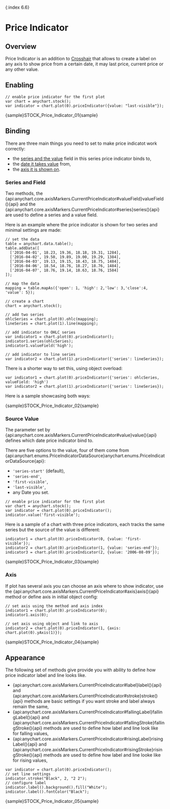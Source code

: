 {:index 6.6}

# Price Indicator

## Overview

Price Indicator is an addition to [Crosshair](Crosshair) that allows to create a label on any axis to show price from a certain date, it may last price, current price or any other value.

## Enabling

```
// enable price indicator for the first plot
var chart = anychart.stock();
var indicator = chart.plot(0).priceIndicator({value: "last-visible"});
```

{sample}STOCK\_Price\_Indicator\_01{sample}
 
## Binding

There are three main things you need to set to make price indicatot work correctly:
- the [series and the value](#series_and_field) field in this series price indicator binds to,
- the [date it takes value](#source_value) from,
- the [axis it is shown on](#axis).

### Series and Field

Two methods, the {api:anychart.core.axisMarkers.CurrentPriceIndicator#valueField}valueField(){api} and the {api:anychart.core.axisMarkers.CurrentPriceIndicator#series}series(){api} are used to define a series and a value field.

Here is an example where the price indicator is shown for two series and minimal settings are made:

```
// set the data
table = anychart.data.table();
table.addData([        
  ['2016-04-01', 18.23, 19.36, 18.18, 19.31, 1284],
  ['2016-04-02', 19.50, 19.89, 19.00, 19.29, 1384],
  ['2016-04-03', 19.13, 19.15, 18.43, 18.75, 1484],
  ['2016-04-06', 18.54, 18.76, 18.27, 18.76, 1484],
  ['2016-04-07', 18.76, 19.14, 18.63, 18.76, 1584]
]);
  
// map the data
mapping = table.mapAs({'open': 1, 'high': 2,'low': 3,'close':4, 'value': 5});

// create a chart
chart = anychart.stock();

// add two series
ohlcSeries = chart.plot(0).ohlc(mapping);
lineSeries = chart.plot(1).line(mapping);

// add indicator to OHLC series
var indicator1 = chart.plot(0).priceIndicator();
indicator1.series(ohlcSeries);
indicator1.valueField('high');

// add indicator to line series
var indicator2 = chart.plot(1).priceIndicator({'series': lineSeries});
```

There is a shorter way to set this, using object overload:

```
var indicator1 = chart.plot(0).priceIndicator({'series': ohlcSeries, valueField: 'high')
var indicator2 = chart.plot(1).priceIndicator({'series': lineSeries});
```

Here is a sample showcasing both ways:

{sample}STOCK\_Price\_Indicator\_02{sample}

### Source Value

The parameter set by {api:anychart.core.axisMarkers.CurrentPriceIndicator#value}value(){api} defines which date price indicator bind to.

There are five options to the value, four of them come from {api:anychart.enums.PriceIndicatorDataSource}anychart.enums.PriceIndicatorDataSource{api}:

- `'series-start'` (default),
- `'series-end'`,
- `'first-visible'`,
- `'last-visible'`,
- any Date you set.

```
// enable price indicator for the first plot
var chart = anychart.stock();
var indicator = chart.plot(0).priceIndicator();
indicator.value('first-visible');
```

Here is a sample of a chart with three price indicators, each tracks the same series but the source of the value is different:

```
indicator1 = chart.plot(0).priceIndicator(0, {value: 'first-visible'});
indicator2 = chart.plot(0).priceIndicator(1, {value: 'series-end'});
indicator3 = chart.plot(0).priceIndicator(2, {value: '2006-08-09'});
```

{sample}STOCK\_Price\_Indicator\_03{sample}

### Axis

If plot has several axis you can choose an axis where to show indicator, use the {api:anychart.core.axisMarkers.CurrentPriceIndicator#axis}axis(){api} method or define axis in initial object config:

```
// set axis using the method and axis index
indicator1 = chart.plot(0).priceIndicator(0);
indicator1.axis(0);

// set axis using object and link to axis
indicator2 = chart.plot(0).priceIndicator(1, {axis: chart.plot(0).yAxis(1)});
```

{sample}STOCK\_Price\_Indicator\_04{sample}

## Appearance

The following set of methods give provide you with ability to define how price indicator label and line looks like.

- {api:anychart.core.axisMarkers.CurrentPriceIndicator#label}label(){api} and {api:anychart.core.axisMarkers.CurrentPriceIndicator#stroke}stroke(){api} methods are basic settings if you want stroke and label always remain the same,
- {api:anychart.core.axisMarkers.CurrentPriceIndicator#fallingLabel}fallingLabel(){api} and {api:anychart.core.axisMarkers.CurrentPriceIndicator#fallingStroke}fallingStroke(){api} methods are used to define how label and line look like for falling values,
- {api:anychart.core.axisMarkers.CurrentPriceIndicator#risingLabel}risingLabel(){api} and {api:anychart.core.axisMarkers.CurrentPriceIndicator#risingStroke}risingStroke(){api} methods are used to define how label and line looke like for rising values,

```
var indicator = chart.plot(0).priceIndicator();
// set line settings
indicator.stroke("Black", 2, "2 2");
// configure label
indicator.label().background().fill("White");
indicator.label().fontColor("Black");
```

{sample}STOCK\_Price\_Indicator\_05{sample}